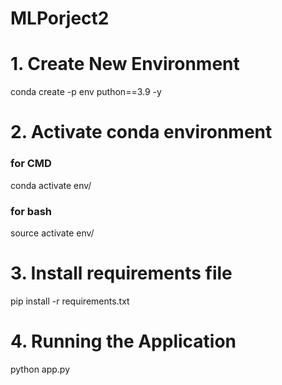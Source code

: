 # MLPorject2

# 1. Create  New Environment

conda create -p env puthon==3.9 -y

# 2. Activate conda environment
### for CMD
conda activate env/
### for bash
source activate env/

# 3. Install requirements file

pip install -r requirements.txt

# 4. Running the Application

python app.py
